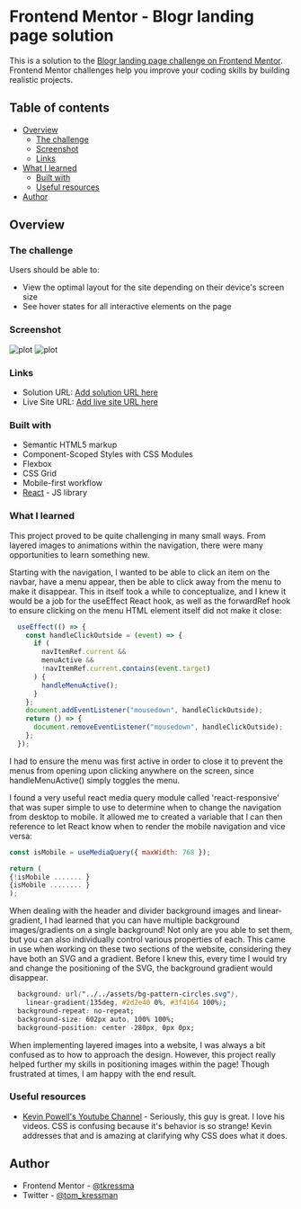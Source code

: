 # Frontend Mentor - Blogr landing page solution

This is a solution to the [Blogr landing page challenge on Frontend Mentor](https://www.frontendmentor.io/challenges/blogr-landing-page-EX2RLAApP). Frontend Mentor challenges help you improve your coding skills by building realistic projects. 

## Table of contents

- [Overview](#overview)
  - [The challenge](#the-challenge)
  - [Screenshot](#screenshot)
  - [Links](#links)
- [What I learned](#what-i-learned)
  - [Built with](#built-with)
  - [Useful resources](#useful-resources)
- [Author](#author)

## Overview

### The challenge

Users should be able to:

- View the optimal layout for the site depending on their device's screen size
- See hover states for all interactive elements on the page

### Screenshot

![plot](./blogr-screenshot-desktop.png)
![plot](./blogr-screenshot-mobile.png)

### Links

- Solution URL: [Add solution URL here](https://your-solution-url.com)
- Live Site URL: [Add live site URL here](https://your-live-site-url.com)

### Built with

- Semantic HTML5 markup
- Component-Scoped Styles with CSS Modules
- Flexbox
- CSS Grid
- Mobile-first workflow
- [React](https://reactjs.org/) - JS library

### What I learned

This project proved to be quite challenging in many small ways. From layered images to animations within the navigation, there were many opportunities to learn something new.

Starting with the navigation, I wanted to be able to click an item on the navbar, have a menu appear, then be able to click away from the menu to make it disappear. This in itself
took a while to conceptualize, and I knew it would be a job for the useEffect React hook, as well as the forwardRef hook to 
ensure clicking on the menu HTML element itself did not make it close:

```js
  useEffect(() => {
    const handleClickOutside = (event) => {
      if (
        navItemRef.current &&
        menuActive &&
        !navItemRef.current.contains(event.target)
      ) {
        handleMenuActive();
      }
    };
    document.addEventListener("mousedown", handleClickOutside);
    return () => {
      document.removeEventListener("mousedown", handleClickOutside);
    };
  });
```

I had to ensure the menu was first active in order to close it to prevent the menus from opening upon clicking anywhere on the screen, since handleMenuActive() simply toggles the menu.

I found a very useful react media query module called 'react-responsive' that was super simple to use to determine when to change the navigation from desktop to mobile. It allowed me to created a variable that I can then reference to let React know
when to render the mobile navigation and vice versa: 
```js
const isMobile = useMediaQuery({ maxWidth: 768 });

return (
{!isMobile ....... }
{isMobile ........ }
);
```

When dealing with the header and divider background images and linear-gradient, I had learned that you can have multiple background images/gradients on a single background! Not only are you able to set them, but you can also individually control various properties of each. This came in use when working on these two sections of the website, considering they have both an SVG and a gradient. Before I knew this, every time I would try and change the positioning of the SVG, the background gradient would disappear.

```css
  background: url("../../assets/bg-pattern-circles.svg"),
    linear-gradient(135deg, #2d2e40 0%, #3f4164 100%);
  background-repeat: no-repeat;
  background-size: 602px auto, 100% 100%;
  background-position: center -280px, 0px 0px;
```

When implementing layered images into a website, I was always a bit confused as to how to approach the design. However, this project really helped further my skills in positioning images within the page! Though frustrated at times, I am happy with the end result.


### Useful resources

- [Kevin Powell's Youtube Channel](https://www.youtube.com/kevinpowell) - Seriously, this guy is great. I love his videos. CSS is confusing because it's behavior is so strange! Kevin addresses that and is amazing at clarifying why CSS does what it does.

## Author

- Frontend Mentor - [@tkressma](https://www.frontendmentor.io/profile/tkressma)
- Twitter - [@tom_kressman](https://www.twitter.com/tom_kressman)

